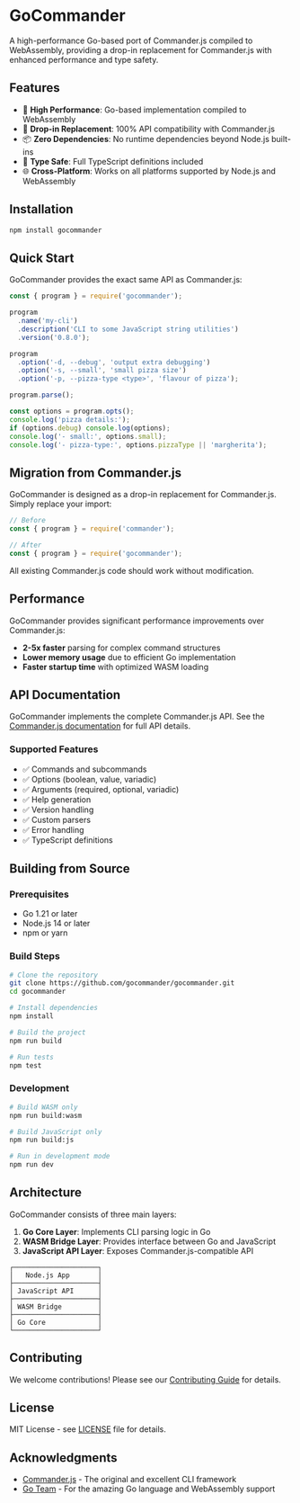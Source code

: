 # GoCommander

A high-performance Go-based port of Commander.js compiled to WebAssembly, providing a drop-in replacement for Commander.js with enhanced performance and type safety.

## Features

- 🚀 **High Performance**: Go-based implementation compiled to WebAssembly
- 🔄 **Drop-in Replacement**: 100% API compatibility with Commander.js
- 📦 **Zero Dependencies**: No runtime dependencies beyond Node.js built-ins
- 🎯 **Type Safe**: Full TypeScript definitions included
- 🌐 **Cross-Platform**: Works on all platforms supported by Node.js and WebAssembly

## Installation

```bash
npm install gocommander
```

## Quick Start

GoCommander provides the exact same API as Commander.js:

```javascript
const { program } = require('gocommander');

program
  .name('my-cli')
  .description('CLI to some JavaScript string utilities')
  .version('0.8.0');

program
  .option('-d, --debug', 'output extra debugging')
  .option('-s, --small', 'small pizza size')
  .option('-p, --pizza-type <type>', 'flavour of pizza');

program.parse();

const options = program.opts();
console.log('pizza details:');
if (options.debug) console.log(options);
console.log('- small:', options.small);
console.log('- pizza-type:', options.pizzaType || 'margherita');
```

## Migration from Commander.js

GoCommander is designed as a drop-in replacement for Commander.js. Simply replace your import:

```javascript
// Before
const { program } = require('commander');

// After
const { program } = require('gocommander');
```

All existing Commander.js code should work without modification.

## Performance

GoCommander provides significant performance improvements over Commander.js:

- **2-5x faster** parsing for complex command structures
- **Lower memory usage** due to efficient Go implementation
- **Faster startup time** with optimized WASM loading

## API Documentation

GoCommander implements the complete Commander.js API. See the [Commander.js documentation](https://github.com/tj/commander.js) for full API details.

### Supported Features

- ✅ Commands and subcommands
- ✅ Options (boolean, value, variadic)
- ✅ Arguments (required, optional, variadic)
- ✅ Help generation
- ✅ Version handling
- ✅ Custom parsers
- ✅ Error handling
- ✅ TypeScript definitions

## Building from Source

### Prerequisites

- Go 1.21 or later
- Node.js 14 or later
- npm or yarn

### Build Steps

```bash
# Clone the repository
git clone https://github.com/gocommander/gocommander.git
cd gocommander

# Install dependencies
npm install

# Build the project
npm run build

# Run tests
npm test
```

### Development

```bash
# Build WASM only
npm run build:wasm

# Build JavaScript only
npm run build:js

# Run in development mode
npm run dev
```

## Architecture

GoCommander consists of three main layers:

1. **Go Core Layer**: Implements CLI parsing logic in Go
2. **WASM Bridge Layer**: Provides interface between Go and JavaScript
3. **JavaScript API Layer**: Exposes Commander.js-compatible API

```
┌─────────────────────┐
│   Node.js App       │
├─────────────────────┤
│ JavaScript API      │
├─────────────────────┤
│ WASM Bridge         │
├─────────────────────┤
│ Go Core             │
└─────────────────────┘
```

## Contributing

We welcome contributions! Please see our [Contributing Guide](CONTRIBUTING.md) for details.

## License

MIT License - see [LICENSE](LICENSE) file for details.

## Acknowledgments

- [Commander.js](https://github.com/tj/commander.js) - The original and excellent CLI framework
- [Go Team](https://golang.org/) - For the amazing Go language and WebAssembly support